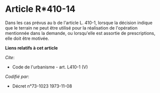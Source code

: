 # Article R*410-14

Dans les cas prévus au b de l'article L. 410-1, lorsque la décision indique que le terrain ne peut être utilisé pour la
réalisation de l'opération mentionnée dans la demande, ou lorsqu'elle est assortie de prescriptions, elle doit être motivée.

**Liens relatifs à cet article**

_Cite_:

  - Code de l'urbanisme - art. L410-1 (V)

_Codifié par_:

  - Décret n°73-1023 1973-11-08

